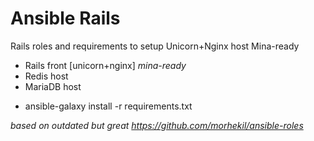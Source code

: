 Ansible Rails
=============

Rails roles and requirements to setup Unicorn+Nginx host Mina-ready

- Rails front [unicorn+nginx] *mina-ready*
- Redis host
- MariaDB host

* ansible-galaxy install -r requirements.txt


*based on outdated but great https://github.com/morhekil/ansible-roles*
